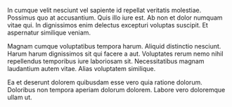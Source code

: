 In cumque velit nesciunt vel sapiente id repellat veritatis molestiae. Possimus quo at accusantium. Quis illo iure est. Ab non et dolor numquam vitae qui. In dignissimos enim delectus excepturi voluptas suscipit. Et aspernatur similique veniam.
 Magnam cumque voluptatibus tempora harum. Aliquid distinctio nesciunt. Harum harum dignissimos sit qui facere a aut. Voluptates rerum nemo nihil repellendus temporibus iure laboriosam sit. Necessitatibus magnam laudantium autem vitae. Alias voluptatem similique.
 Ea et deserunt dolorem quibusdam esse vero quia ratione dolorum. Doloribus non tempora aperiam dolorum dolorem. Labore vero doloremque ullam ut.